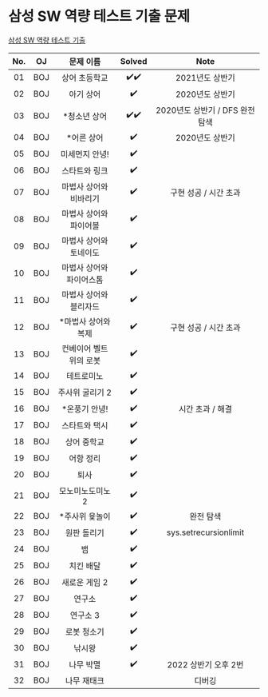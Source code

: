 # 삼성 SW 역량 테스트 기출 문제
[삼성 SW 역량 테스트 기출](https://www.acmicpc.net/workbook/view/1152)

|          No.          |        OJ        |        문제 이름         |        Solved         |   Note   |
| :-----: |  :--------: |:-------------------------: | :-----: |:-----: |
| 01 | BOJ | 상어 초등학교 | ✔️✔️ | 2021년도 상반기 |
| 02 | BOJ | 아기 상어 | ✔️ | 2020년도 상반기 |
| 03 | BOJ | *청소년 상어 | ✔️✔️ | 2020년도 상반기 / DFS 완전 탐색 |
| 04 | BOJ | *어른 상어 | ✔️ | 2020년도 상반기 |
| 05 | BOJ | 미세먼지 안녕! | ✔️ |  |
| 06 | BOJ | 스타트와 링크 | ✔️ |  |
| 07 | BOJ | 마법사 상어와 비바리기 | ✔️ | 구현 성공 / 시간 초과 |
| 08 | BOJ | 마법사 상어와 파이어볼 | ✔️ |  |
| 09 | BOJ | 마법사 상어와 토네이도 | ✔️ |  |
| 10 | BOJ | 마법사 상어와 파이어스톰 | ✔️ |  |
| 11 | BOJ | 마법사 상어와 블리자드 | ✔️ |  |
| 12 | BOJ | *마법사 상어와 복제 | ✔️ | 구현 성공 / 시간 초과 |
| 13 | BOJ | 컨베이어 벨트 위의 로봇 | ✔️ |  |
| 14 | BOJ | 테트로미노 | ✔️ |  |
| 15 | BOJ | 주사위 굴리기 2 | ✔️ |  |
| 16 | BOJ | *온풍기 안녕! | ✔️ | 시간 초과 / 해결 |
| 17 | BOJ | 스타트와 택시 | ✔️ |  |
| 18 | BOJ | 상어 중학교 | ✔️ |  |
| 19 | BOJ | 어항 정리 | ✔️ |  |
| 20 | BOJ | 퇴사 | ✔️ |  |
| 21 | BOJ | 모노미노도미노 2 | ✔️ |  |
| 22 | BOJ | *주사위 윷놀이 | ✔️ | 완전 탐색 |
| 23 | BOJ | 원판 돌리기 | ✔️ | sys.setrecursionlimit |
| 24 | BOJ | 뱀 | ✔️ | |
| 25 | BOJ | 치킨 배달 | ✔️ | |
| 26 | BOJ | 새로운 게임 2 | ✔️ | |
| 27 | BOJ | 연구소 | ✔️ | |
| 28 | BOJ | 연구소 3 | ✔️ | |
| 29 | BOJ | 로봇 청소기 | ✔️ | |
| 30 | BOJ | 낚시왕 | ✔️ | |
| 31 | BOJ | 나무 박멸 | ✔️ | 2022 상반기 오후 2번 |
| 32 | BOJ | 나무 재태크 |  | 디버깅 |